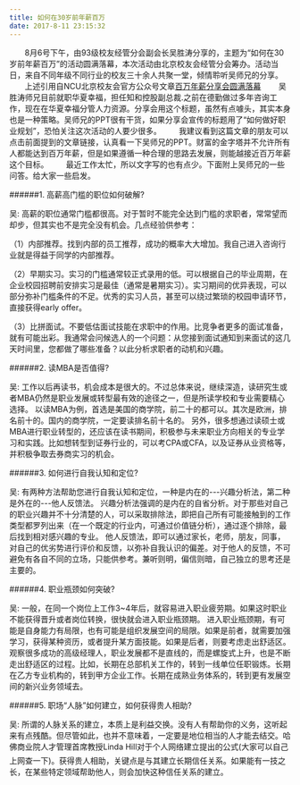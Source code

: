 ```yaml
---
title: 如何在30岁前年薪百万
date: 2017-8-11 23:15:32
---
```


&nbsp;&nbsp;&nbsp;&nbsp;&nbsp;&nbsp;&nbsp;8月6号下午，由93级校友经管分会副会长吴胜涛分享的，主题为“如何在30岁前年薪百万”的活动圆满落幕，本次活动由北京校友会经管分会筹办。活动当日，来自不同年级不同行业的校友三十余人共聚一堂，倾情聆听吴师兄的分享。
&nbsp;&nbsp;&nbsp;&nbsp;&nbsp;&nbsp;&nbsp;上述引用自NCU北京校友会官方公众号文章[百万年薪分享会圆满落幕](https://mp.weixin.qq.com/s?__biz=MzA5NzMwOTI4Mw==&mid=2650022201&idx=1&sn=b346460d7ca5a4fef6bd2c1bc92e940b&chksm=88a24635bfd5cf23d5fd7c4a0304110789c8342b677d035aa87bfaf6c725f415e680f83d2110&mpshare=1&scene=1&srcid=0811p6NidEMidYc6JT4yOlB6&pass_ticket=ddO5AJ6KjAmzQTaRWMT%2FJK%2BxSl54dgpvQtADx8oQBRE3mGIJeU8e72P%2BuVzK2D20#rd)
&nbsp;&nbsp;&nbsp;&nbsp;&nbsp;&nbsp;&nbsp;吴胜涛师兄目前就职华夏幸福，担任知和控股副总裁.之前在德勤做过多年咨询工作，现在在华夏幸福分管人力资源。分享会用这个标题，虽然有点噱头，其实本身也是一种策略。吴师兄的PPT很有干货，如果分享会宣传的标题用了“如何做好职业规划”，恐怕关注这次活动的人要少很多。
&nbsp;&nbsp;&nbsp;&nbsp;&nbsp;&nbsp;&nbsp;我建议看到这篇文章的朋友可以点击前面提到的文章链接，认真看一下吴师兄的PPT。财富的金字塔并不允许所有人都能达到百万年薪，但是如果遵循一种合理的思路去发展，则能越接近百万年薪这个目标。
&nbsp;&nbsp;&nbsp;&nbsp;&nbsp;&nbsp;&nbsp;最近工作太忙，所以文字写的也有点少。下面附上吴师兄的一些问答。给大家一些启发。
&nbsp;&nbsp;&nbsp;&nbsp;&nbsp;&nbsp;&nbsp;

######1. 高薪高门槛的职位如何破解?

吴: 高薪的职位通常门槛都很高。对于暂时不能完全达到门槛的求职者，常常望而却步，但其实也不是完全没有机会。几点经验供参考：

（1）内部推荐。找到内部的员工推荐，成功的概率大大增加。我自己进入咨询行业就是得益于同学的内部推荐。

（2）早期实习。实习的门槛通常较正式录用的低。可以根据自己的毕业周期，在企业校园招聘前安排实习是最佳（通常是暑期实习）。实习期间的优异表现，可以部分弥补门槛条件的不足。优秀的实习人员，甚至可以绕过繁琐的校园申请环节，直接获得early offer。

（3）比拼面试。不要低估面试技能在求职中的作用。比竞争者更多的面试准备，就有可能出彩。我通常会问候选人的一个问题：从您接到面试通知到来面试的这几天时间里，您都做了哪些准备？以此分析求职者的动机和兴趣。

######2. 读MBA是否值得?

吴: 工作以后再读书，机会成本是很大的。不过总体来说，继续深造，读研究生或者MBA仍然是职业发展或转型最有效的途径之一，但是所读学校和专业需要精心选择。
以读MBA为例，首选是美国的商学院，前二十的都可以。其次是欧洲，排名前十的。国内的商学院，一定要读排名前十名的。
另外，很多想通过读硕士或MBA进行职业转型的，还应该在读书期间，积极参与未来职业方向相关的专业学习和实践。比如想转型到证券行业的，可以考CPA或CFA，以及证券从业资格等，并积极争取去券商实习的机会。

######3. 如何进行自我认知和定位?

吴: 有两种方法帮助您进行自我认知和定位，一种是内在的---兴趣分析法，第二种是外在的---他人反馈法。
兴趣分析法强调的是内在的自省分析。对于那些对自己的职业兴趣并不十分清楚的人，可以采取排除法，即把自己所有可能接触到的工作类型都罗列出来（在一个既定的行业内，可通过价值链分析），通过逐个排除，最后找到相对感兴趣的专业。
他人反馈法，即可以通过家长，老师，朋友，同事，对自己的优劣势进行评价和反馈，以弥补自我认识的偏差。对于他人的反馈，不可避免有各自不同的立场，只能供参考。兼听则明，偏信则暗，自己独立的思考还是主要的。

######4. 职业瓶颈如何突破?

吴: 一般，在同一个岗位上工作3~4年后，就容易进入职业疲劳期。如果这时职业不能获得晋升或者岗位转换，很快就会进入职业瓶颈期。
进入职业瓶颈期，有可能是自身能力有局限，也有可能是组织发展空间的局限。如果是前者，就需要加强学习，获得某种资历，或者提升某方面技能。如果是后者，则要考虑走出舒适区。
观察很多成功的高级经理人，职业发展都不是直线的，而是螺旋式上升，也是不断走出舒适区的过程。比如，长期在总部机关工作的，转到一线单位任职锻炼。长期在乙方专业机构的，转到甲方企业工作。长期在成熟业务体系的，转到更有发展空间的新兴业务领域去。

######5. 职场“人脉”如何建立，如何获得贵人相助?

吴: 所谓的人脉关系的建立，本质上是利益交换。没有人有帮助你的义务，这听起来有点残酷。但尽管如此，也并不意味着，一定要是地位相当的人才能去结交。哈佛商业院人才管理首席教授Linda Hill对于个人网络建立提出的公式(大家可以自己上网查一下)。获得贵人相助，关键点是与其建立长期信任关系。如果能有一技之长，在某些特定领域帮助他人，则会加快这种信任关系的建立。





